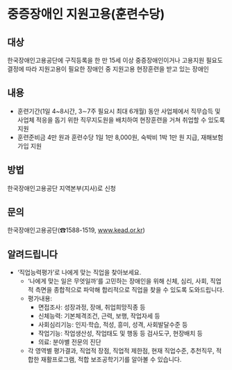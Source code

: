 # 중증장애인 지원고용(훈련수당)

## 대상
한국장애인고용공단에 구직등록을 한 만 15세 이상 중증장애인이거나 고용지원 필요도 결정에 따라 지원고용이 필요한 장애인 중 지원고용 현장훈련을 받고 있는 장애인

## 내용
- 훈련기간(1일 4~8시간, 3∼7주 필요시 최대 6개월) 동안 사업체에서 직무습득 및 사업체 적응을 돕기 위한 직무지도원을 배치하여 현장훈련을 거쳐 취업할 수 있도록 지원
- 훈련준비금 4만 원과 훈련수당 1일 1만 8,000원, 숙박비 1박 1만 원 지급, 재해보험 가입 지원

## 방법
한국장애인고용공단 지역본부(지사)로 신청

## 문의
한국장애인고용공단(☎1588-1519, www.kead.or.kr)

## 알려드립니다
- ‘직업능력평가’로 나에게 맞는 직업을 찾아보세요.
  - ‘나에게 맞는 일은 무엇일까’를 고민하는 장애인을 위해 신체, 심리, 사회, 직업적 측면을 종합적으로 파악해 합리적으로 직업을 찾을 수 있도록 도와드립니다.
  - 평가내용:
    - 면접조사: 성장과정, 장애, 취업희망직종 등
    - 신체능력: 기본체격조건, 근력, 보행, 작업자세 등
    - 사회심리기능: 인지·학습, 적성, 흥미, 성격, 사회발달수준 등
    - 작업기능: 작업생산성, 작업태도 및 행동 등 검사도구, 현장배치 등
    - 의료: 분야별 전문의 진단
  - 각 영역별 평가결과, 직업적 장점, 직업적 제한점, 현재 직업수준, 추천직무, 적합한 재활프로그램, 적합 보조공학기기를 알아볼 수 있습니다.
